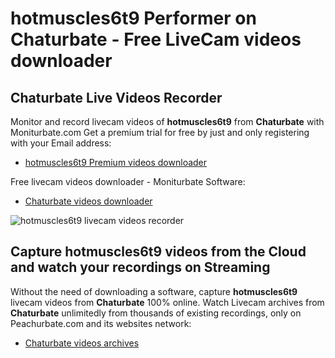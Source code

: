 # hotmuscles6t9 Performer on Chaturbate - Free LiveCam videos downloader

## Chaturbate Live Videos Recorder

Monitor and record livecam videos of **hotmuscles6t9** from **Chaturbate** with Moniturbate.com
Get a premium trial for free by just and only registering with your Email address:
* [hotmuscles6t9 Premium videos downloader](https://moniturbate.com/request-demo-licence-key.html)

Free livecam videos downloader - Moniturbate Software:
* [Chaturbate videos downloader](https://moniturbate.com/moniturbate-download-software.html)

![hotmuscles6t9 livecam videos recorder](https://peachurnet.com/templates/moniturbate-software.png)


## Capture hotmuscles6t9 videos from the Cloud and watch your recordings on Streaming

Without the need of downloading a software, capture **hotmuscles6t9** livecam videos from **Chaturbate** 100% online.
Watch Livecam archives from **Chaturbate** unlimitedly from thousands of existing recordings, only on Peachurbate.com and its websites network:
* [Chaturbate videos archives](https://peachurnet.com/)